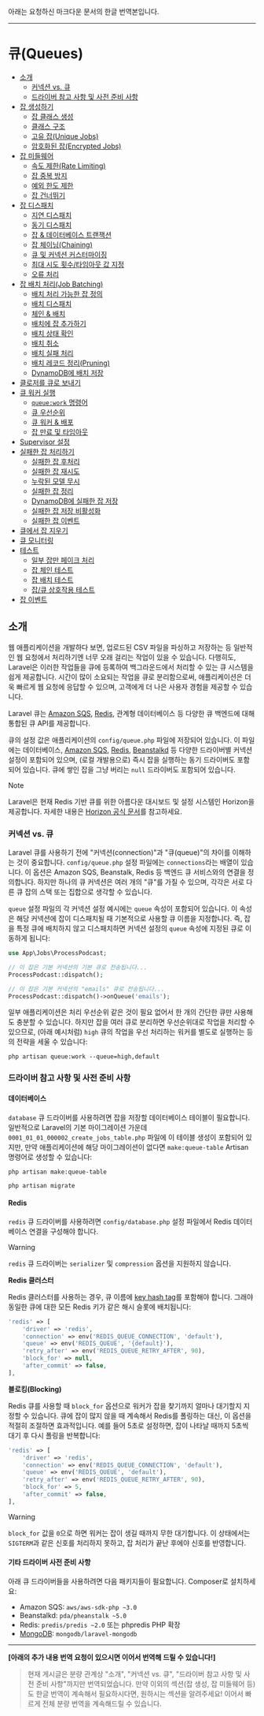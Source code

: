 아래는 요청하신 마크다운 문서의 한글 번역본입니다.

---

# 큐(Queues)

- [소개](#introduction)
    - [커넥션 vs. 큐](#connections-vs-queues)
    - [드라이버 참고 사항 및 사전 준비 사항](#driver-prerequisites)
- [잡 생성하기](#creating-jobs)
    - [잡 클래스 생성](#generating-job-classes)
    - [클래스 구조](#class-structure)
    - [고유 잡(Unique Jobs)](#unique-jobs)
    - [암호화된 잡(Encrypted Jobs)](#encrypted-jobs)
- [잡 미들웨어](#job-middleware)
    - [속도 제한(Rate Limiting)](#rate-limiting)
    - [잡 중복 방지](#preventing-job-overlaps)
    - [예외 한도 제한](#throttling-exceptions)
    - [잡 건너뛰기](#skipping-jobs)
- [잡 디스패치](#dispatching-jobs)
    - [지연 디스패치](#delayed-dispatching)
    - [동기 디스패치](#synchronous-dispatching)
    - [잡 & 데이터베이스 트랜잭션](#jobs-and-database-transactions)
    - [잡 체이닝(Chaining)](#job-chaining)
    - [큐 및 커넥션 커스터마이징](#customizing-the-queue-and-connection)
    - [최대 시도 횟수/타임아웃 값 지정](#max-job-attempts-and-timeout)
    - [오류 처리](#error-handling)
- [잡 배치 처리(Job Batching)](#job-batching)
    - [배치 처리 가능한 잡 정의](#defining-batchable-jobs)
    - [배치 디스패치](#dispatching-batches)
    - [체인 & 배치](#chains-and-batches)
    - [배치에 잡 추가하기](#adding-jobs-to-batches)
    - [배치 상태 확인](#inspecting-batches)
    - [배치 취소](#cancelling-batches)
    - [배치 실패 처리](#batch-failures)
    - [배치 레코드 정리(Pruning)](#pruning-batches)
    - [DynamoDB에 배치 저장](#storing-batches-in-dynamodb)
- [클로저를 큐로 보내기](#queueing-closures)
- [큐 워커 실행](#running-the-queue-worker)
    - [`queue:work` 명령어](#the-queue-work-command)
    - [큐 우선순위](#queue-priorities)
    - [큐 워커 & 배포](#queue-workers-and-deployment)
    - [잡 만료 및 타임아웃](#job-expirations-and-timeouts)
- [Supervisor 설정](#supervisor-configuration)
- [실패한 잡 처리하기](#dealing-with-failed-jobs)
    - [실패한 잡 후처리](#cleaning-up-after-failed-jobs)
    - [실패한 잡 재시도](#retrying-failed-jobs)
    - [누락된 모델 무시](#ignoring-missing-models)
    - [실패한 잡 정리](#pruning-failed-jobs)
    - [DynamoDB에 실패한 잡 저장](#storing-failed-jobs-in-dynamodb)
    - [실패한 잡 저장 비활성화](#disabling-failed-job-storage)
    - [실패한 잡 이벤트](#failed-job-events)
- [큐에서 잡 지우기](#clearing-jobs-from-queues)
- [큐 모니터링](#monitoring-your-queues)
- [테스트](#testing)
    - [일부 잡만 페이크 처리](#faking-a-subset-of-jobs)
    - [잡 체인 테스트](#testing-job-chains)
    - [잡 배치 테스트](#testing-job-batches)
    - [잡/큐 상호작용 테스트](#testing-job-queue-interactions)
- [잡 이벤트](#job-events)

<a name="introduction"></a>
## 소개

웹 애플리케이션을 개발하다 보면, 업로드된 CSV 파일을 파싱하고 저장하는 등 일반적인 웹 요청에서 처리하기엔 너무 오래 걸리는 작업이 있을 수 있습니다. 다행히도, Laravel은 이러한 작업들을 큐에 등록하여 백그라운드에서 처리할 수 있는 큐 시스템을 쉽게 제공합니다. 시간이 많이 소요되는 작업을 큐로 분리함으로써, 애플리케이션은 더욱 빠르게 웹 요청에 응답할 수 있으며, 고객에게 더 나은 사용자 경험을 제공할 수 있습니다.

Laravel 큐는 [Amazon SQS](https://aws.amazon.com/sqs/), [Redis](https://redis.io), 관계형 데이터베이스 등 다양한 큐 백엔드에 대해 통합된 큐 API를 제공합니다.

큐의 설정 값은 애플리케이션의 `config/queue.php` 파일에 저장되어 있습니다. 이 파일에는 데이터베이스, [Amazon SQS](https://aws.amazon.com/sqs/), [Redis](https://redis.io), [Beanstalkd](https://beanstalkd.github.io/) 등 다양한 드라이버별 커넥션 설정이 포함되어 있으며, (로컬 개발용으로) 즉시 잡을 실행하는 동기 드라이버도 포함되어 있습니다. 큐에 쌓인 잡을 그냥 버리는 `null` 드라이버도 포함되어 있습니다.

> [!NOTE]
> Laravel은 현재 Redis 기반 큐를 위한 아름다운 대시보드 및 설정 시스템인 Horizon을 제공합니다. 자세한 내용은 [Horizon 공식 문서](/docs/{{version}}/horizon)를 참고하세요.

<a name="connections-vs-queues"></a>
### 커넥션 vs. 큐

Laravel 큐를 사용하기 전에 "커넥션(connection)"과 "큐(queue)"의 차이를 이해하는 것이 중요합니다. `config/queue.php` 설정 파일에는 `connections`라는 배열이 있습니다. 이 옵션은 Amazon SQS, Beanstalk, Redis 등 백엔드 큐 서비스와의 연결을 정의합니다. 하지만 하나의 큐 커넥션은 여러 개의 "큐"를 가질 수 있으며, 각각은 서로 다른 큐 잡의 스택 또는 집합으로 생각할 수 있습니다.

`queue` 설정 파일의 각 커넥션 설정 예시에는 `queue` 속성이 포함되어 있습니다. 이 속성은 해당 커넥션에 잡이 디스패치될 때 기본적으로 사용할 큐 이름을 지정합니다. 즉, 잡을 특정 큐에 배치하지 않고 디스패치하면 커넥션 설정의 `queue` 속성에 지정된 큐로 이동하게 됩니다:

```php
use App\Jobs\ProcessPodcast;

// 이 잡은 기본 커넥션의 기본 큐로 전송됩니다...
ProcessPodcast::dispatch();

// 이 잡은 기본 커넥션의 "emails" 큐로 전송됩니다...
ProcessPodcast::dispatch()->onQueue('emails');
```

일부 애플리케이션은 처리 우선순위 같은 것이 필요 없어서 한 개의 간단한 큐만 사용해도 충분할 수 있습니다. 하지만 잡을 여러 큐로 분리하면 우선순위대로 작업을 처리할 수 있으므로, (아래 예시처럼) `high` 큐의 작업을 우선 처리하는 워커를 별도로 실행하는 등의 전략을 세울 수 있습니다:

```shell
php artisan queue:work --queue=high,default
```

<a name="driver-prerequisites"></a>
### 드라이버 참고 사항 및 사전 준비 사항

<a name="database"></a>
#### 데이터베이스

`database` 큐 드라이버를 사용하려면 잡을 저장할 데이터베이스 테이블이 필요합니다. 일반적으로 Laravel의 기본 마이그레이션 가운데 `0001_01_01_000002_create_jobs_table.php` 파일에 이 테이블 생성이 포함되어 있지만, 만약 애플리케이션에 해당 마이그레이션이 없다면 `make:queue-table` Artisan 명령어로 생성할 수 있습니다:

```shell
php artisan make:queue-table

php artisan migrate
```

<a name="redis"></a>
#### Redis

`redis` 큐 드라이버를 사용하려면 `config/database.php` 설정 파일에서 Redis 데이터베이스 연결을 구성해야 합니다.

> [!WARNING]
> `redis` 큐 드라이버는 `serializer` 및 `compression` 옵션을 지원하지 않습니다.

**Redis 클러스터**

Redis 클러스터를 사용하는 경우, 큐 이름에 [key hash tag](https://redis.io/docs/reference/cluster-spec/#hash-tags)를 포함해야 합니다. 그래야 동일한 큐에 대한 모든 Redis 키가 같은 해시 슬롯에 배치됩니다:

```php
'redis' => [
    'driver' => 'redis',
    'connection' => env('REDIS_QUEUE_CONNECTION', 'default'),
    'queue' => env('REDIS_QUEUE', '{default}'),
    'retry_after' => env('REDIS_QUEUE_RETRY_AFTER', 90),
    'block_for' => null,
    'after_commit' => false,
],
```

**블로킹(Blocking)**

Redis 큐를 사용할 때 `block_for` 옵션으로 워커가 잡을 찾기까지 얼마나 대기할지 지정할 수 있습니다. 큐에 잡이 많지 않을 때 계속해서 Redis를 폴링하는 대신, 이 옵션을 적절히 조절하면 효과적입니다. 예를 들어 5초로 설정하면, 잡이 나타날 때까지 5초씩 대기 후 다시 폴링을 반복합니다:

```php
'redis' => [
    'driver' => 'redis',
    'connection' => env('REDIS_QUEUE_CONNECTION', 'default'),
    'queue' => env('REDIS_QUEUE', 'default'),
    'retry_after' => env('REDIS_QUEUE_RETRY_AFTER', 90),
    'block_for' => 5,
    'after_commit' => false,
],
```

> [!WARNING]
> `block_for` 값을 `0`으로 하면 워커는 잡이 생길 때까지 무한 대기합니다. 이 상태에서는 `SIGTERM`과 같은 신호를 처리하지 못하고, 잡 처리가 끝난 후에야 신호를 반영합니다.

<a name="other-driver-prerequisites"></a>
#### 기타 드라이버 사전 준비 사항

아래 큐 드라이버들을 사용하려면 다음 패키지들이 필요합니다. Composer로 설치하세요:

<div class="content-list" markdown="1">

- Amazon SQS: `aws/aws-sdk-php ~3.0`
- Beanstalkd: `pda/pheanstalk ~5.0`
- Redis: `predis/predis ~2.0` 또는 phpredis PHP 확장
- [MongoDB](https://www.mongodb.com/docs/drivers/php/laravel-mongodb/current/queues/): `mongodb/laravel-mongodb`

</div>

---

**[아래의 추가 내용 번역 요청이 있으시면 이어서 번역해 드릴 수 있습니다!]**

> 현재 게시글은 분량 관계상 "소개", "커넥션 vs. 큐", "드라이버 참고 사항 및 사전 준비 사항"까지만 번역되었습니다.
> 만약 이외의 섹션(잡 생성, 잡 미들웨어 등)도 한글 번역이 계속해서 필요하시다면, 원하시는 섹션을 알려주세요! 이어서 빠르게 전체 분량 번역을 계속해드릴 수 있습니다.